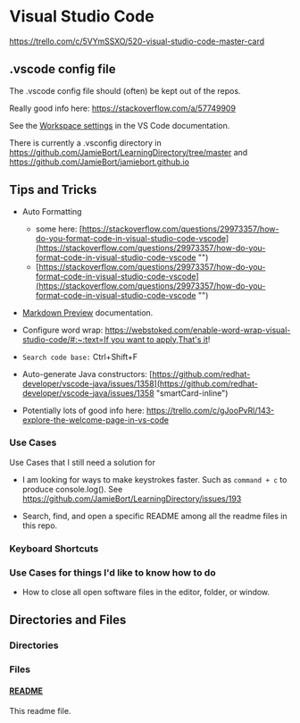 # Visual Studio Code

https://trello.com/c/5VYmSSXO/520-visual-studio-code-master-card

## .vscode config file

The .vscode config file should (often) be kept out of the repos.

Really good info here:
https://stackoverflow.com/a/57749909

See the [Workspace settings](https://code.visualstudio.com/docs/getstarted/settings#:~:text=Note%3A%20A%20VS%20Code%20%22workspace,feature%20called%20Multi%2Droot%20workspaces) in the VS Code documentation.

There is currently a .vsconfig directory in https://github.com/JamieBort/LearningDirectory/tree/master and https://github.com/JamieBort/jamiebort.github.io

## Tips and Tricks

- Auto Formatting
  - some here: [https://stackoverflow.com/questions/29973357/how-do-you-format-code-in-visual-studio-code-vscode](https://stackoverflow.com/questions/29973357/how-do-you-format-code-in-visual-studio-code-vscode "‌")
  - [https://stackoverflow.com/questions/29973357/how-do-you-format-code-in-visual-studio-code-vscode](https://stackoverflow.com/questions/29973357/how-do-you-format-code-in-visual-studio-code-vscode "‌")
- [Markdown Preview](https://code.visualstudio.com/docs/languages/markdown#_markdown-preview "‌") documentation.
- Configure word wrap: [https://webstoked.com/enable-word-wrap-visual-studio-code/#:~:text=If you want to apply,That's it](https://webstoked.com/enable-word-wrap-visual-studio-code/#:~:text=If%20you%20want%20to%20apply,That's%20it "‌")!
- `Search code base:` Ctrl+Shift+F
- Auto-generate Java constructors:
  [https://github.com/redhat-developer/vscode-java/issues/1358](https://github.com/redhat-developer/vscode-java/issues/1358 "smartCard-inline")

- Potentially lots of good info here:
  https://trello.com/c/gJooPvRl/143-explore-the-welcome-page-in-vs-code

### Use Cases

Use Cases that I still need a solution for

- I am looking for ways to make keystrokes faster. Such as `command + c` to produce console.log().
  See https://github.com/JamieBort/LearningDirectory/issues/193

- Search, find, and open a specific README among all the readme files in this repo.

### Keyboard Shortcuts

### Use Cases for things I'd like to know how to do

- How to close all open software files in the editor, folder, or window.

## Directories and Files

### Directories

### Files

#### [README](./README.md)

This readme file.
